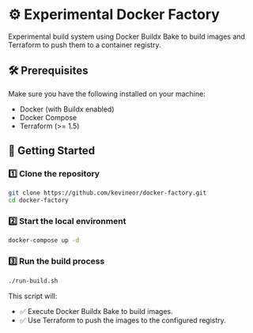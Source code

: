# ⚙️ Experimental Docker Factory

Experimental build system using Docker Buildx Bake to build images and Terraform to push them to a container registry.

## 🛠 Prerequisites

Make sure you have the following installed on your machine:
- Docker (with Buildx enabled)
- Docker Compose
- Terraform (>= 1.5)

## 🚀 Getting Started

### 1️⃣ Clone the repository

```bash
git clone https://github.com/kevineor/docker-factory.git
cd docker-factory
```

### 2️⃣ Start the local environment

```bash
docker-compose up -d
```

### 3️⃣ Run the build process

```bash
./run-build.sh
```

This script will:
- ✅ Execute Docker Buildx Bake to build images.
- ✅ Use Terraform to push the images to the configured registry.
